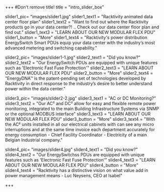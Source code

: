 +++
#Don't remove title!
title = "intro_slider_box"


slider1_pic= "images/slider1.jpg"
slider1_text1 = "Racktivity animated data center floor plan"
slider1_text2 = "Want to find out where the Racktivity products go in your data center?! .. Check out our data center floor plan and find out."
slider1_text3 = "LEARN ABOUT OUR NEW MODULAR FLEX PDU"
slider1_button = "More"
slider1_text4 = "Racktivity's power distribution EnergySwitch Smart PDUs equip your data center with the industry’s most advanced metering and switching capability."

slider2_pic= "images/slider1-1.jpg"
slider2_text1 = "Did you know?"
slider2_text2 = "Our EnergySwitch PDUs are equipped with unique features such as 'Electronic Fast Fuse Protection'"
slider2_text3 = "LEARN ABOUT OUR NEW MODULAR FLEX PDU"
slider2_button = "More"
slider2_text4 = "EnergyDNA™ is the patent-pending set of technologies developed by Racktivity in direct response to the industry’s desire to better understand power within the data center."

slider3_pic= "images/slider2-2.jpg"
slider3_text1 = "AC or DC Monitoring?"
slider3_text2 = "Our AC² and DC² allow for easy and flexible remote power monitoring, integrated to the main Building Infrastructure Systems via SNMP or the optional MODBUS interface"
slider3_text3 = "LEARN ABOUT OUR NEW MODULAR FLEX PDU"
slider3_button = "More"
slider3_text4 = "With the AC² units installed in all our electrical cabinets with can see any micro interruptions and at the same time invoice each department accurately for energy consumption - Chief Facility Coordinator - Electricity of a main Belgian Industrial company."

slider4_pic= "images/slider4.jpg"
slider4_text1 = "Did you know?"
slider4_text2 = "Our EnergySwitchss PDUs are equipped with unique features such as 'Electronic Fast Fuse Protection'"
slider4_text3 = "LEARN ABOUT OUR NEW MODULAR FLEX PDU"
slider4_button = "More"
slider4_text4 = "Racktivity has a distinctive vision on what value add in power management means - Luc Neysens, CEO at Isabel"

+++